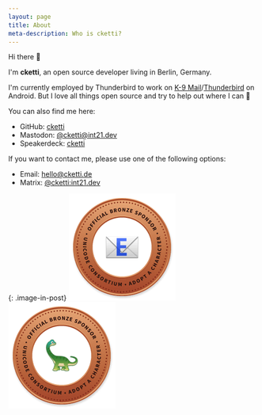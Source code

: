 ```yaml
---
layout: page
title: About
meta-description: Who is cketti?
---
```


Hi there 👋

I'm **cketti**, an open source developer living in Berlin, Germany. 

I'm currently employed by Thunderbird to work on [K-9 Mail](https://k9mail.app/)/[Thunderbird](https://thunderbird.net/) on Android.
But I love all things open source and try to help out where I can 🔧

You can also find me here:

* GitHub: [cketti](https://github.com/cketti)
* Mastodon: [@cketti@int21.dev](https://social.int21.dev/@cketti)
* Speakerdeck: [cketti](https://speakerdeck.com/cketti)

If you want to contact me, please use one of the following options:
* Email: [hello@cketti.de](mailto:hello@cketti.de)
* Matrix: [@cketti:int21.dev](matrix:u/cketti:int21.dev)

{: .image-in-post}
[![Official Bronze Sponsor of the Email Emoji](/img/bronze-1F4E7.png)](https://unicode.org/consortium/adopted-characters.html#b1F4E7) [![Official Bronze Sponsor of the Sauropod Emoji](/img/bronze-1F995.png)](https://unicode.org/consortium/adopted-characters.html#b1F995)
